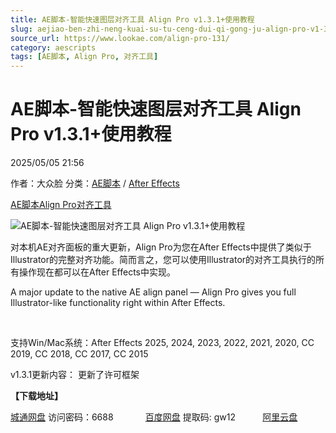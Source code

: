 ```yaml
---
title: AE脚本-智能快速图层对齐工具 Align Pro v1.3.1+使用教程
slug: aejiao-ben-zhi-neng-kuai-su-tu-ceng-dui-qi-gong-ju-align-pro-v1-3-1-shi-yong-jiao-cheng
source_url: https://www.lookae.com/align-pro-131/
category: aescripts
tags: [AE脚本, Align Pro, 对齐工具]
---
```

# AE脚本-智能快速图层对齐工具 Align Pro v1.3.1+使用教程

2025/05/05 21:56

作者：大众脸
分类：[AE脚本](https://www.lookae.com/after-effects/aescripts/) / [After Effects](https://www.lookae.com/after-effects/)

[AE脚本](https://www.lookae.com/tag/ae%e8%84%9a%e6%9c%ac/)[Align Pro](https://www.lookae.com/tag/align-pro/)[对齐工具](https://www.lookae.com/tag/%e5%af%b9%e9%bd%90%e5%b7%a5%e5%85%b7/)

![AE脚本-智能快速图层对齐工具 Align Pro v1.3.1+使用教程](https://www.lookae.com/wp-content/uploads/2023/12/Align-Pro.jpg "AE脚本-智能快速图层对齐工具 Align Pro v1.3.1+使用教程-LookAE.com")

对本机AE对齐面板的重大更新，Align Pro为您在After Effects中提供了类似于Illustrator的完整对齐功能。简而言之，您可以使用Illustrator的对齐工具执行的所有操作现在都可以在After Effects中实现。

A major update to the native AE align panel — Align Pro gives you full Illustrator-like functionality right within After Effects.

[﻿](https://cloud.video.taobao.com/play/u/null/p/1/e/6/t/1/442389081565.mp4)

支持Win/Mac系统：After Effects 2025, 2024, 2023, 2022, 2021, 2020, CC 2019, CC 2018, CC 2017, CC 2015

v1.3.1更新内容： 更新了许可框架

**【下载地址】**

[城通网盘](https://url70.ctfile.com/f/2827370-1503162455-f6f45d?p=4431) 访问密码：6688             [百度网盘](https://pan.baidu.com/s/1lgPr4PV4BrWMO9gsz5RqkQ?pwd=gw12) 提取码: gw12           [阿里云盘](https://www.alipan.com/s/t8cXYm59HeU)
